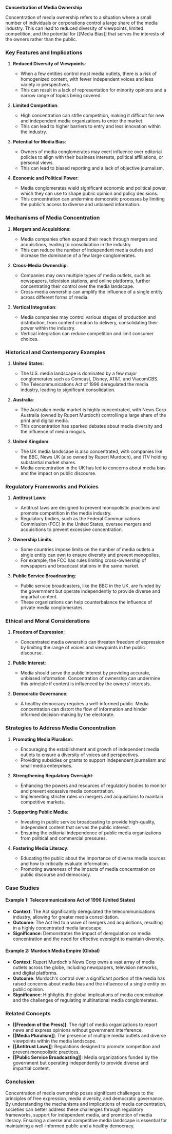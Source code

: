 **Concentration of Media Ownership**

Concentration of media ownership refers to a situation where a small number of individuals or corporations control a large share of the media industry. This can lead to reduced diversity of viewpoints, limited competition, and the potential for [[Media Bias]] that serves the interests of the owners rather than the public.

### Key Features and Implications

1. **Reduced Diversity of Viewpoints**:
   - When a few entities control most media outlets, there is a risk of homogenized content, with fewer independent voices and less variety in perspectives.
   - This can result in a lack of representation for minority opinions and a narrow range of topics being covered.

2. **Limited Competition**:
   - High concentration can stifle competition, making it difficult for new and independent media organizations to enter the market.
   - This can lead to higher barriers to entry and less innovation within the industry.

3. **Potential for Media Bias**:
   - Owners of media conglomerates may exert influence over editorial policies to align with their business interests, political affiliations, or personal views.
   - This can lead to biased reporting and a lack of objective journalism.

4. **Economic and Political Power**:
   - Media conglomerates wield significant economic and political power, which they can use to shape public opinion and policy decisions.
   - This concentration can undermine democratic processes by limiting the public's access to diverse and unbiased information.

### Mechanisms of Media Concentration

1. **Mergers and Acquisitions**:
   - Media companies often expand their reach through mergers and acquisitions, leading to consolidation in the industry.
   - This can reduce the number of independent media outlets and increase the dominance of a few large conglomerates.

2. **Cross-Media Ownership**:
   - Companies may own multiple types of media outlets, such as newspapers, television stations, and online platforms, further concentrating their control over the media landscape.
   - Cross-media ownership can amplify the influence of a single entity across different forms of media.

3. **Vertical Integration**:
   - Media companies may control various stages of production and distribution, from content creation to delivery, consolidating their power within the industry.
   - Vertical integration can reduce competition and limit consumer choices.

### Historical and Contemporary Examples

1. **United States**:
   - The U.S. media landscape is dominated by a few major conglomerates such as Comcast, Disney, AT&T, and ViacomCBS.
   - The Telecommunications Act of 1996 deregulated the media industry, leading to significant consolidation.

2. **Australia**:
   - The Australian media market is highly concentrated, with News Corp Australia (owned by Rupert Murdoch) controlling a large share of the print and digital media.
   - This concentration has sparked debates about media diversity and the influence of media moguls.

3. **United Kingdom**:
   - The UK media landscape is also concentrated, with companies like the BBC, News UK (also owned by Rupert Murdoch), and ITV holding substantial market shares.
   - Media concentration in the UK has led to concerns about media bias and the impact on public discourse.

### Regulatory Frameworks and Policies

1. **Antitrust Laws**:
   - Antitrust laws are designed to prevent monopolistic practices and promote competition in the media industry.
   - Regulatory bodies, such as the Federal Communications Commission (FCC) in the United States, oversee mergers and acquisitions to prevent excessive concentration.

2. **Ownership Limits**:
   - Some countries impose limits on the number of media outlets a single entity can own to ensure diversity and prevent monopolies.
   - For example, the FCC has rules limiting cross-ownership of newspapers and broadcast stations in the same market.

3. **Public Service Broadcasting**:
   - Public service broadcasters, like the BBC in the UK, are funded by the government but operate independently to provide diverse and impartial content.
   - These organizations can help counterbalance the influence of private media conglomerates.

### Ethical and Moral Considerations

1. **Freedom of Expression**:
   - Concentrated media ownership can threaten freedom of expression by limiting the range of voices and viewpoints in the public discourse.
   
2. **Public Interest**:
   - Media should serve the public interest by providing accurate, unbiased information. Concentration of ownership can undermine this principle if content is influenced by the owners' interests.
   
3. **Democratic Governance**:
   - A healthy democracy requires a well-informed public. Media concentration can distort the flow of information and hinder informed decision-making by the electorate.

### Strategies to Address Media Concentration

1. **Promoting Media Pluralism**:
   - Encouraging the establishment and growth of independent media outlets to ensure a diversity of voices and perspectives.
   - Providing subsidies or grants to support independent journalism and small media enterprises.

2. **Strengthening Regulatory Oversight**:
   - Enhancing the powers and resources of regulatory bodies to monitor and prevent excessive media concentration.
   - Implementing stricter rules on mergers and acquisitions to maintain competitive markets.

3. **Supporting Public Media**:
   - Investing in public service broadcasting to provide high-quality, independent content that serves the public interest.
   - Ensuring the editorial independence of public media organizations from political and commercial pressures.

4. **Fostering Media Literacy**:
   - Educating the public about the importance of diverse media sources and how to critically evaluate information.
   - Promoting awareness of the impacts of media concentration on public discourse and democracy.

### Case Studies

#### Example 1: **Telecommunications Act of 1996 (United States)**

- **Context**: The Act significantly deregulated the telecommunications industry, allowing for greater media consolidation.
- **Outcome**: The Act led to a wave of mergers and acquisitions, resulting in a highly concentrated media landscape.
- **Significance**: Demonstrates the impact of deregulation on media concentration and the need for effective oversight to maintain diversity.

#### Example 2: **Murdoch Media Empire (Global)**

- **Context**: Rupert Murdoch's News Corp owns a vast array of media outlets across the globe, including newspapers, television networks, and digital platforms.
- **Outcome**: Murdoch's control over a significant portion of the media has raised concerns about media bias and the influence of a single entity on public opinion.
- **Significance**: Highlights the global implications of media concentration and the challenges of regulating multinational media conglomerates.

### Related Concepts

- **[[Freedom of the Press]]**: The right of media organizations to report news and express opinions without government interference.
- **[[Media Pluralism]]**: The presence of multiple media outlets and diverse viewpoints within the media landscape.
- **[[Antitrust Laws]]**: Regulations designed to promote competition and prevent monopolistic practices.
- **[[Public Service Broadcasting]]**: Media organizations funded by the government but operating independently to provide diverse and impartial content.

### Conclusion

Concentration of media ownership poses significant challenges to the principles of free expression, media diversity, and democratic governance. By understanding the mechanisms and implications of media concentration, societies can better address these challenges through regulatory frameworks, support for independent media, and promotion of media literacy. Ensuring a diverse and competitive media landscape is essential for maintaining a well-informed public and a healthy democracy.